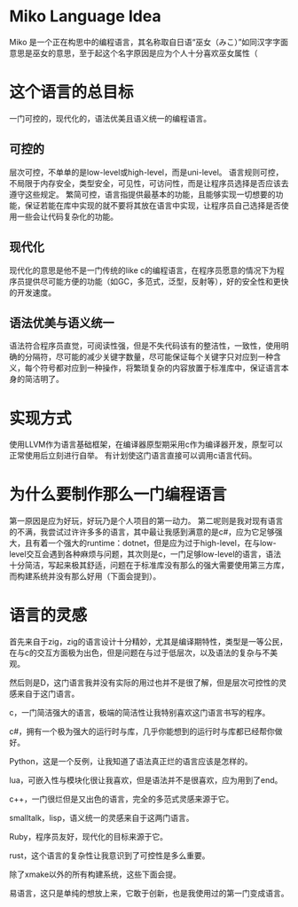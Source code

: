 # Miko Language Idea
Miko 是一个正在构思中的编程语言，其名称取自日语“巫女（みこ）”如同汉字字面意思是巫女的意思，至于起这个名字原因是应为个人十分喜欢巫女属性（
# 这个语言的总目标
一门可控的，现代化的，语法优美且语义统一的编程语言。

## 可控的
层次可控，不单单的是low-level或high-level，而是uni-level。
语言规则可控，不局限于内存安全，类型安全，可见性，可访问性，而是让程序员选择是否应该去遵守这些规定。
繁简可控，语言指提供最基本的功能，且能够实现一切想要的功能，保证若能在库中实现的就不要将其放在语言中实现，让程序员自己选择是否使用一些会让代码复杂化的功能。

## 现代化
现代化的意思是他不是一门传统的like c的编程语言，在程序员愿意的情况下为程序员提供尽可能方便的功能（如GC，多范式，泛型，反射等），好的安全性和更快的开发速度。

## 语法优美与语义统一
语法符合程序员直觉，可阅读性强，但是不失代码该有的整洁性，一致性，使用明确的分隔符，尽可能的减少关键字数量，尽可能保证每个关键字只对应到一种含义，每个符号都对应到一种操作，将繁琐复杂的内容放置于标准库中，保证语言本身的简洁明了。

# 实现方式
使用LLVM作为语言基础框架，在编译器原型期采用c作为编译器开发，原型可以正常使用后立刻进行自举。
有计划使这门语言直接可以调用c语言代码。

# 为什么要制作那么一门编程语言
第一原因是应为好玩，好玩乃是个人项目的第一动力。
第二呢则是我对现有语言的不满，我尝试过许许多多的语言，其中最让我感到满意的是c#，应为它足够强大，且有着一个强大的runtime：dotnet，但是应为过于high-level，在与low-level交互会遇到各种麻烦与问题，其次则是c，一门足够low-level的语言，语法十分简洁，写起来极其舒适，问题在于标准库没有那么的强大需要使用第三方库，而构建系统并没有那么好用（下面会提到）。

# 语言的灵感
首先来自于zig，zig的语言设计十分精妙，尤其是编译期特性，类型是一等公民，在与c的交互方面极为出色，但是问题在与过于低层次，以及语法的复杂与不美观。

然后则是D，这门语言我并没有实际的用过也并不是很了解，但是层次可控性的灵感来自于这门语言。

c，一门简洁强大的语言，极端的简洁性让我特别喜欢这门语言书写的程序。

c#，拥有一个极为强大的运行时与库，几乎你能想到的运行时与库都已经帮你做好。

Python，这是一个反例，让我知道了语法真正烂的语言应该是怎样的。

lua，可嵌入性与模块化很让我喜欢，但是语法并不是很喜欢，应为用到了end。

c++，一门很烂但是又出色的语言，完全的多范式灵感来源于它。

smalltalk，lisp，语义统一的灵感来自于这两门语言。

Ruby，程序员友好，现代化的目标来源于它。

rust，这个语言的复杂性让我意识到了可控性是多么重要。

除了xmake以外的所有构建系统，这些下面会提。

易语言，这只是单纯的想放上来，它敢于创新，也是我使用过的第一门变成语言。
